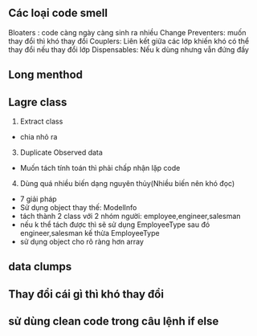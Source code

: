 ## Các loại code smell
Bloaters : code càng ngày càng sinh ra nhiều
Change Preventers: muốn thay đổi thì khó thay đổi
Couplers: Liên kết giữa các lớp khiến khó có thể thay đổi nếu thay đổi lớp
Dispensables: Nếu k dùng nhưng vẫn đứng đấy

## Long menthod
## Lagre class
1. Extract class
- chia nhỏ ra
3. Duplicate Observed data
- Muốn tách tính toán thì phải chấp nhận lặp code
4. Dùng quá nhiều biến dạng nguyên thủy(Nhiều biến nên khó đọc)
- 7 giải pháp
- Sử dụng object thay thế: ModelInfo
- tách thành 2 class với 2 nhóm người: employee,engineer,salesman
- nếu k thể tách được thì sẽ sử dụng EmployeeType sau đó engineer,salesman kế thừa EmployeeType
- sử dụng object cho rõ ràng hơn array
## data clumps
## Thay đổi cái gì thì khó thay đổi


## sử dùng clean code trong câu lệnh if else 
